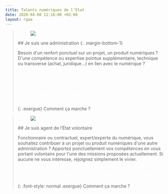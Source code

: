 ```yaml
---
title: Talents numériques de l’État
date: 2020-04-08 12:16:00 +02:00
layout: rgaa
---
```


<style>
         .button {
         background-color: none;
         border: 1px solid white;
         color: white;
         padding: 10px 10px;
         text-align: center;
         text-decoration: none;
         display: inline-block;
         font-size: 20px;
         margin: 4px 2px;
         cursor: pointer;
         }
      </style>

> <figure class='image-left' style='width: 4%;'><img src="/uploads/fleche-droite.png"/></figure>## Je suis une administration
> {: .margin-bottom-1}
> 
> <p class="normal">Besoin d'un renfort ponctuel sur un projet, un produit numériques ? D'une compétence ou expertise pointue supplémentaire, technique ou transverse (achat, juridique...) en lien avec le numérique ?<p> 
> 
><a href="https://sgmap.sphinxdeclic.com/d/s/b5osl9" class="button"><p class="normal">Proposer une mission<p></a>
{: .exergue}
Comment ça marche ?


> <figure class='image-left' style='width: 5%;'><img src="/uploads/fleche-droite.png"/></figure>## Je suis agent de l’État volontaire
> 
> Fonctionnaire ou contractuel, expert/experte du numérique, vous souhaitez contribuer à un projet ou produit numériques d'une autre administration ? Apportez ponctuellement vos compétences en vous portant volontaire pour l'une des missions proposées actuellement.
> Si aucune ne vous intéresse, rejoignez simplement le vivier.
> 
> <a href="https://sgmap.sphinxdeclic.com/d/s/b5osl9" class="button"><font-style: normal;>Proposer mon expertise</h3></a> 
{: .font-style: normal .exergue}
> Comment ça marche ?